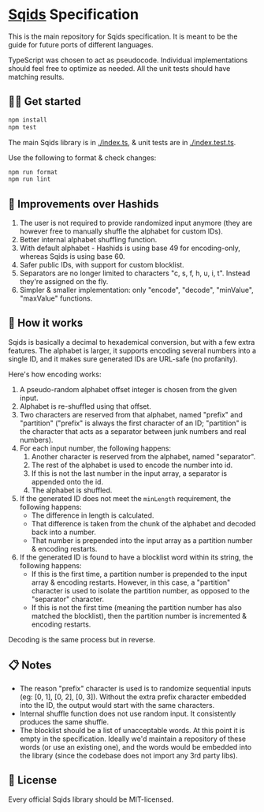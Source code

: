 # [Sqids](https://sqids.org) Specification

This is the main repository for Sqids specification. It is meant to be the guide for future ports of different languages.

TypeScript was chosen to act as pseudocode. Individual implementations should feel free to optimize as needed. All the unit tests should have matching results.

## 👩‍💻 Get started

```bash
npm install
npm test
```

The main Sqids library is in [./index.ts](index.ts), & unit tests are in [./index.test.ts](index.test.ts).

Use the following to format & check changes:

```bash
npm run format
npm run lint
```

## 🚧 Improvements over Hashids

1. The user is not required to provide randomized input anymore (they are however free to manually shuffle the alphabet for custom IDs).
1. Better internal alphabet shuffling function.
1. With default alphabet - Hashids is using base 49 for encoding-only, whereas Sqids is using base 60.
1. Safer public IDs, with support for custom blocklist.
1. Separators are no longer limited to characters "c, s, f, h, u, i, t". Instead they're assigned on the fly.
1. Simpler & smaller implementation: only "encode", "decode", "minValue", "maxValue" functions.

## 🔬 How it works

Sqids is basically a decimal to hexademical conversion, but with a few extra features. The alphabet is larger, it supports encoding several numbers into a single ID, and it makes sure generated IDs are URL-safe (no profanity).

Here's how encoding works:

1. A pseudo-random alphabet offset integer is chosen from the given input.
1. Alphabet is re-shuffled using that offset.
1. Two characters are reserved from that alphabet, named "prefix" and "partition" ("prefix" is always the first character of an ID; "partition" is the character that acts as a separator between junk numbers and real numbers).
1. For each input number, the following happens:
   1. Another character is reserved from the alphabet, named "separator".
   1. The rest of the alphabet is used to encode the number into id.
   1. If this is not the last number in the input array, a separator is appended onto the id.
   1. The alphabet is shuffled.
1. If the generated ID does not meet the `minLength` requirement, the following happens:
   - The difference in length is calculated.
   - That difference is taken from the chunk of the alphabet and decoded back into a number.
   - That number is prepended into the input array as a partition number & encoding restarts.
1. If the generated ID is found to have a blocklist word within its string, the following happens:
   - If this is the first time, a partition number is prepended to the input array & encoding restarts. However, in this case, a "partition" character is used to isolate the partition number, as opposed to the "separator" character.
   - If this is not the first time (meaning the partition number has also matched the blocklist), then the partition number is incremented & encoding restarts.

Decoding is the same process but in reverse.

## 📋 Notes

- The reason "prefix" character is used is to randomize sequential inputs (eg: [0, 1], [0, 2], [0, 3]). Without the extra prefix character embedded into the ID, the output would start with the same characters.
- Internal shuffle function does not use random input. It consistently produces the same shuffle.
- The blocklist should be a list of unacceptable words. At this point it is empty in the specification. Ideally we'd maintain a repository of these words (or use an existing one), and the words would be embedded into the library (since the codebase does not import any 3rd party libs).

## 🍻 License

Every official Sqids library should be MIT-licensed.
